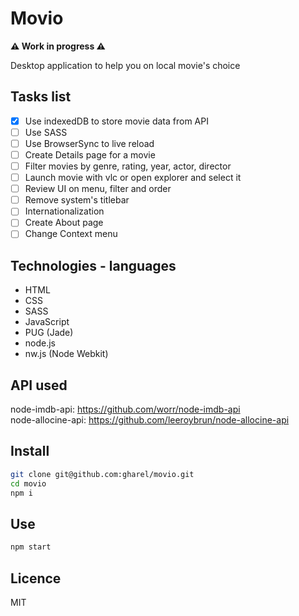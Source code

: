 # Movio
**:warning: Work in progress :warning:**

Desktop application to help you on local movie's choice

## Tasks list
- [x] Use indexedDB to store movie data from API
- [ ] Use SASS
- [ ] Use BrowserSync to live reload
- [ ] Create Details page for a movie
- [ ] Filter movies by genre, rating, year, actor, director
- [ ] Launch movie with vlc or open explorer and select it
- [ ] Review UI on menu, filter and order
- [ ] Remove system's titlebar
- [ ] Internationalization
- [ ] Create About page
- [ ] Change Context menu

## Technologies - languages
- HTML
- CSS
- SASS
- JavaScript
- PUG (Jade)
- node.js
- nw.js (Node Webkit)

## API used
node-imdb-api: https://github.com/worr/node-imdb-api  
node-allocine-api: https://github.com/leeroybrun/node-allocine-api

## Install
```sh
git clone git@github.com:gharel/movio.git
cd movio
npm i
```

## Use
```sh
npm start
```

## Licence
MIT